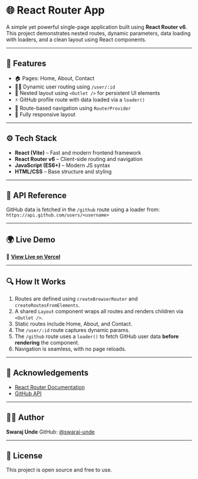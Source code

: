 # 🌐 React Router App

A simple yet powerful single-page application built using **React Router v6**. This project demonstrates nested routes, dynamic parameters, data loading with loaders, and a clean layout using React components.

---

## 🚀 Features

- 🏠 Pages: Home, About, Contact
- 🧑‍💻 Dynamic user routing using `/user/:id`
- 🔄 Nested layout using `<Outlet />` for persistent UI elements
- ⚡ GitHub profile route with data loaded via a `loader()`
- 🎯 Route-based navigation using `RouterProvider`
- 📱 Fully responsive layout

---

## ⚙️ Tech Stack

- **React (Vite)** – Fast and modern frontend framework
- **React Router v6** – Client-side routing and navigation
- **JavaScript (ES6+)** – Modern JS syntax
- **HTML/CSS** – Base structure and styling

---

## 🔗 API Reference

GitHub data is fetched in the `/github` route using a loader from:
`https://api.github.com/users/<username>`

---

## 🌍 Live Demo

🔗 **[View Live on Vercel](https://re-router.vercel.app/)**

---

## 🔍 How It Works

1. Routes are defined using `createBrowserRouter` and `createRoutesFromElements`.
2. A shared `Layout` component wraps all routes and renders children via `<Outlet />`.
3. Static routes include Home, About, and Contact.
4. The `/user/:id` route captures dynamic params.
5. The `/github` route uses a `loader()` to fetch GitHub user data **before rendering** the component.
6. Navigation is seamless, with no page reloads.

---

## 🙌 Acknowledgements

- [React Router Documentation](https://reactrouter.com/en/main)
- [GitHub API](https://api.github.com)

---

## 👨‍💻 Author

**Swaraj Unde**
GitHub: [@swaraj-unde](https://github.com/swaraj-unde)

---

## 📄 License

This project is open source and free to use.
